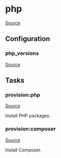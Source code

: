 <!-- DO NOT EDIT THIS FILE! -->
<!-- Instead edit recipe/provision/php.php -->
<!-- Then run bin/docgen -->

# php

[Source](/recipe/provision/php.php)




## Configuration
### php_versions
[Source](https://github.com/deployphp/deployer/blob/master/recipe/provision/php.php#L4)






## Tasks

### provision:php
[Source](https://github.com/deployphp/deployer/blob/master/recipe/provision/php.php#L17)

Install PHP packages.




### provision:composer
[Source](https://github.com/deployphp/deployer/blob/master/recipe/provision/php.php#L69)

Install Composer.




